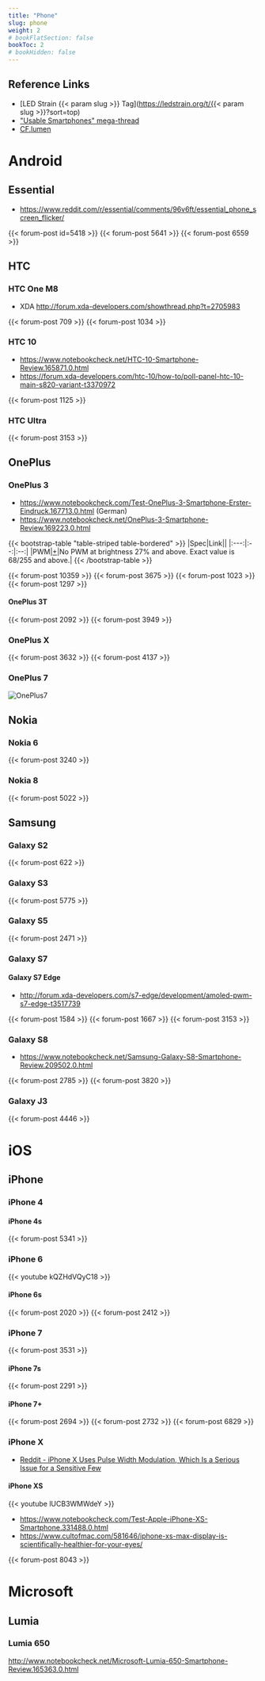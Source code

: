 ```yaml
---
title: "Phone"
slug: phone
weight: 2
# bookFlatSection: false
bookToc: 2
# bookHidden: false
---
```


## Reference Links
* [LED Strain {{< param slug >}} Tag](https://ledstrain.org/t/{{< param slug >}}?sort=top)
* ["Usable Smartphones" mega-thread](https://ledstrain.org/d/21-usable-smartphones)
* [CF.lumen](https://ledstrain.org/d/21-usable-smartphones/277)


# Android

## Essential

* https://www.reddit.com/r/essential/comments/96v6ft/essential_phone_screen_flicker/

{{< forum-post id=5418 >}}
{{< forum-post 5641 >}}
{{< forum-post 6559 >}}

## HTC

### HTC One M8

* XDA http://forum.xda-developers.com/showthread.php?t=2705983

{{< forum-post 709 >}}
{{< forum-post 1034 >}}

### HTC 10

* https://www.notebookcheck.net/HTC-10-Smartphone-Review.165871.0.html
* https://forum.xda-developers.com/htc-10/how-to/poll-panel-htc-10-main-s820-variant-t3370972

{{< forum-post 1125 >}}

### HTC Ultra

{{< forum-post 3153 >}}

## OnePlus

### OnePlus 3
* https://www.notebookcheck.com/Test-OnePlus-3-Smartphone-Erster-Eindruck.167713.0.html (German)
* https://www.notebookcheck.net/OnePlus-3-Smartphone-Review.169223.0.html


{{< bootstrap-table "table-striped table-bordered" >}}
|Spec|Link||
|:---:|:--:|:--:|
|PWM|[+](https://ledstrain.org/d/21-usable-smartphones/1301)|No PWM at brightness 27% and above. Exact value is 68/255 and above.|
{{< /bootstrap-table >}}

{{< forum-post 10359 >}}
{{< forum-post 3675 >}}
{{< forum-post 1023 >}}
{{< forum-post 1297 >}}


#### OnePlus 3T

{{< forum-post 2092 >}}
{{< forum-post 3949 >}}

### OnePlus X

{{< forum-post 3632 >}}
{{< forum-post 4137 >}}

### OnePlus 7

![OnePlus7](https://www.xda-developers.com/files/2019/05/OnePlus-7-Pro-OxygenOS-9-Display-Settings-11.jpg)


## Nokia

### Nokia 6

{{< forum-post 3240 >}}

### Nokia 8

{{< forum-post 5022 >}}

## Samsung

### Galaxy S2

{{< forum-post 622 >}}

### Galaxy S3

{{< forum-post 5775 >}}

### Galaxy S5

{{< forum-post 2471 >}}

### Galaxy S7

#### Galaxy S7 Edge

* http://forum.xda-developers.com/s7-edge/development/amoled-pwm-s7-edge-t3517739

{{< forum-post 1584 >}}
{{< forum-post 1667 >}}
{{< forum-post 3153 >}}

### Galaxy S8

* https://www.notebookcheck.net/Samsung-Galaxy-S8-Smartphone-Review.209502.0.html

{{< forum-post 2785 >}}
{{< forum-post 3820 >}}

### Galaxy J3

{{< forum-post 4446 >}}

# iOS

## iPhone

### iPhone 4

#### iPhone 4s

{{< forum-post 5341 >}}

### iPhone 6

{{< youtube kQZHdVQyC18 >}}

#### iPhone 6s

{{< forum-post 2020 >}}
{{< forum-post 2412 >}}

### iPhone 7

{{< forum-post 3531 >}}

#### iPhone 7s

{{< forum-post 2291 >}}

#### iPhone 7+

{{< forum-post 2694 >}}
{{< forum-post 2732 >}}
{{< forum-post 6829 >}}

### iPhone X

* [Reddit - iPhone X Uses Pulse Width Modulation, Which Is a Serious Issue for a Sensitive Few
  ](https://www.reddit.com/r/apple/comments/7uv6m3/iphone_x_uses_pulse_width_modulation_which_is_a/)

#### iPhone XS

{{< youtube lUCB3WMWdeY >}}  

* https://www.notebookcheck.com/Test-Apple-iPhone-XS-Smartphone.331488.0.html
* https://www.cultofmac.com/581646/iphone-xs-max-display-is-scientifically-healthier-for-your-eyes/

{{< forum-post 8043 >}}


# Microsoft

## Lumia 

### Lumia 650

http://www.notebookcheck.net/Microsoft-Lumia-650-Smartphone-Review.165363.0.html

